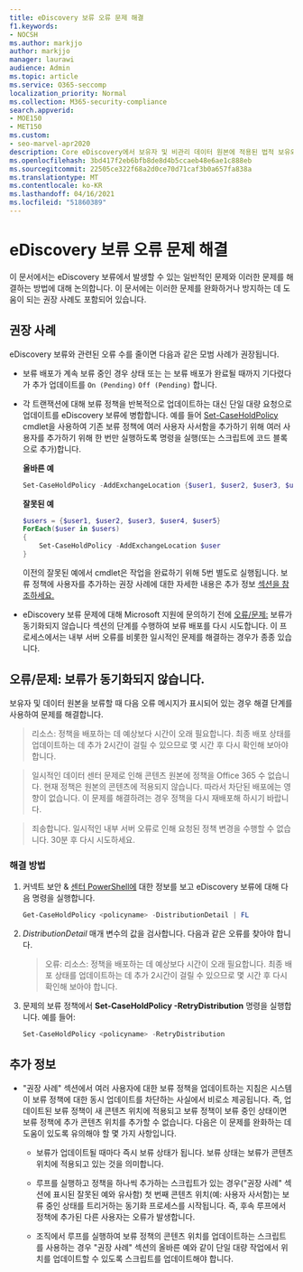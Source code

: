 ```yaml
---
title: eDiscovery 보류 오류 문제 해결
f1.keywords:
- NOCSH
ms.author: markjjo
author: markjjo
manager: laurawi
audience: Admin
ms.topic: article
ms.service: O365-seccomp
localization_priority: Normal
ms.collection: M365-security-compliance
search.appverid:
- MOE150
- MET150
ms.custom:
- seo-marvel-apr2020
description: Core eDiscovery에서 보유자 및 비관리 데이터 원본에 적용된 법적 보유와 관련된 오류를 해결합니다.
ms.openlocfilehash: 3bd417f2eb6bfb8de8d4b5ccaeb48e6ae1c888eb
ms.sourcegitcommit: 22505ce322f68a2d0ce70d71caf3b0a657fa838a
ms.translationtype: MT
ms.contentlocale: ko-KR
ms.lasthandoff: 04/16/2021
ms.locfileid: "51860389"
---
```

# <a name="troubleshoot-ediscovery-hold-errors"></a>eDiscovery 보류 오류 문제 해결

이 문서에서는 eDiscovery 보류에서 발생할 수 있는 일반적인 문제와 이러한 문제를 해결하는 방법에 대해 논의합니다. 이 문서에는 이러한 문제를 완화하거나 방지하는 데 도움이 되는 권장 사례도 포함되어 있습니다.

## <a name="recommended-practices"></a>권장 사례

eDiscovery 보류와 관련된 오류 수를 줄이면 다음과 같은 모범 사례가 권장됩니다.

- 보류 배포가 계속 보류 중인 경우 상태 또는 는 보류 배포가 완료될 때까지 기다렸다가 추가 업데이트를 `On (Pending)` `Off (Pending)` 합니다.

- 각 트랜잭션에 대해 보류 정책을 반복적으로 업데이트하는 대신 단일 대량 요청으로 업데이트를 eDiscovery 보류에 병합합니다. 예를 들어 [Set-CaseHoldPolicy](/powershell/module/exchange/set-caseholdpolicy) cmdlet을 사용하여 기존 보류 정책에 여러 사용자 사서함을 추가하기 위해 여러 사용자를 추가하기 위해 한 번만 실행하도록 명령을 실행(또는 스크립트에 코드 블록으로 추가)합니다.

  **올바른 예**

    ```powershell
    Set-CaseHoldPolicy -AddExchangeLocation {$user1, $user2, $user3, $user4, $user5}
    ```

   **잘못된 예**

    ```powershell
    $users = {$user1, $user2, $user3, $user4, $user5}
    ForEach($user in $users)
    {
        Set-CaseHoldPolicy -AddExchangeLocation $user
    }
    ```

   이전의 잘못된 예에서 cmdlet은 작업을 완료하기 위해 5번 별도로 실행됩니다. 보류 정책에 사용자를 추가하는 권장 사례에 대한 자세한 내용은 추가 정보 [섹션을 참조하세요.](#more-information)

- eDiscovery 보류 문제에 대해 Microsoft 지원에 문의하기 전에 [오류/문제:](#errorissue-holds-dont-sync) 보류가 동기화되지 않습니다 섹션의 단계를 수행하여 보류 배포를 다시 시도합니다. 이 프로세스에서는 내부 서버 오류를 비롯한 일시적인 문제를 해결하는 경우가 종종 있습니다.

## <a name="errorissue-holds-dont-sync"></a>오류/문제: 보류가 동기화되지 않습니다.

보유자 및 데이터 원본을 보류할 때 다음 오류 메시지가 표시되어 있는 경우 해결 단계를 사용하여 문제를 해결합니다.

> 리소스: 정책을 배포하는 데 예상보다 시간이 오래 필요합니다. 최종 배포 상태를 업데이트하는 데 추가 2시간이 걸릴 수 있으므로 몇 시간 후 다시 확인해 보아야 합니다.

> 일시적인 데이터 센터 문제로 인해 콘텐츠 원본에 정책을 Office 365 수 없습니다. 현재 정책은 원본의 콘텐츠에 적용되지 않습니다. 따라서 차단된 배포에는 영향이 없습니다. 이 문제를 해결하려는 경우 정책을 다시 재배포해 하시기 바랍니다.

> 죄송합니다. 일시적인 내부 서버 오류로 인해 요청된 정책 변경을 수행할 수 없습니다. 30분 후 다시 시도하세요.

### <a name="resolution"></a>해결 방법

1. 커넥트 보안 & [센터 PowerShell에](/powershell/exchange/connect-to-scc-powershell) 대한 정보를 보고 eDiscovery 보류에 대해 다음 명령을 실행합니다.

   ```powershell
   Get-CaseHoldPolicy <policyname> -DistributionDetail | FL
   ```

2. *DistributionDetail* 매개 변수의 값을 검사합니다. 다음과 같은 오류를 찾아야 합니다.

   > 오류: 리소스: 정책을 배포하는 데 예상보다 시간이 오래 필요합니다. 최종 배포 상태를 업데이트하는 데 추가 2시간이 걸릴 수 있으므로 몇 시간 후 다시 확인해 보아야 합니다.

3. 문제의 보류 정책에서 **Set-CaseHoldPolicy -RetryDistribution** 명령을 실행합니다. 예를 들어:

   ```powershell
   Set-CaseHoldPolicy <policyname> -RetryDistribution
   ```

## <a name="more-information"></a>추가 정보

- "권장 사례" 섹션에서 여러 사용자에 대한 보류 정책을 업데이트하는 지침은 시스템이 보류 정책에 대한 동시 업데이트를 차단하는 사실에서 비로소 제공됩니다. 즉, 업데이트된 보류 정책이 새 콘텐츠 위치에 적용되고 보류 정책이 보류 중인 상태이면 보류 정책에 추가 콘텐츠 위치를 추가할 수 없습니다. 다음은 이 문제를 완화하는 데 도움이 있도록 유의해야 할 몇 가지 사항입니다.
  
  - 보류가 업데이트될 때마다 즉시 보류 상태가 됩니다. 보류 상태는 보류가 콘텐츠 위치에 적용되고 있는 것을 의미합니다.
  
  - 루프를 실행하고 정책을 하나씩 추가하는 스크립트가 있는 경우("권장 사례" 섹션에 표시된 잘못된 예와 유사함) 첫 번째 콘텐츠 위치(예: 사용자 사서함)는 보류 중인 상태를 트리거하는 동기화 프로세스를 시작됩니다. 즉, 후속 루프에서 정책에 추가된 다른 사용자는 오류가 발생합니다.
  
  - 조직에서 루프를 실행하여 보류 정책의 콘텐츠 위치를 업데이트하는 스크립트를 사용하는 경우 "권장 사례" 섹션의 올바른 예와 같이 단일 대량 작업에서 위치를 업데이트할 수 있도록 스크립트를 업데이트해야 합니다.
